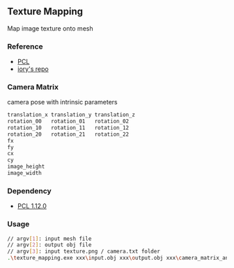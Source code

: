 #

## Texture Mapping

Map image texture onto mesh

### Reference

- [PCL](https://github.com/PointCloudLibrary/pcl/blob/master/gpu/kinfu_large_scale/tools/standalone_texture_mapping.cpp)
- [iory's repo](https://github.com/iory/texture-mapping)

### Camera Matrix

camera pose with intrinsic parameters

```sh
translation_x translation_y translation_z
rotation_00   rotation_01   rotation_02
rotation_10   rotation_11   rotation_12
rotation_20   rotation_21   rotation_22
fx
fy
cx
cy
image_height
image_width
```

### Dependency

- [PCL 1.12.0](https://github.com/PointCloudLibrary/pcl/releases)

### Usage

```sh
// argv[1]: input mesh file
// argv[2]: output obj file
// argv[3]: input texture.png / camera.txt folder 
.\texture_mapping.exe xxx\input.obj xxx\output.obj xxx\camera_matrix_and_texture_folder 
```
